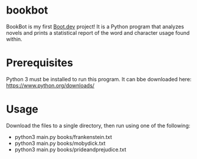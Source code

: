 # bookbot

BookBot is my first [Boot.dev](https://www.boot.dev) project!  It is a Python program that analyzes novels and prints a statistical report of the word and character usage found within.

# Prerequisites

Python 3 must be installed to run this program. It can bbe downloaded here: 
https://www.python.org/downloads/

# Usage

Download the files to a single directory, then run using one of the following: 
* python3 main.py books/frankenstein.txt
* python3 main.py books/mobydick.txt
* python3 main.py books/prideandprejudice.txt
